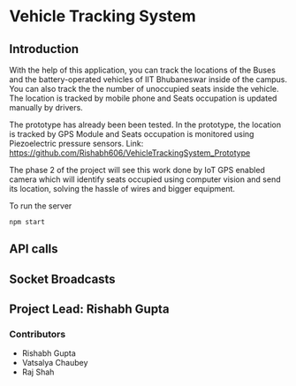 # Vehicle Tracking System


## Introduction

With the help of this application, you can track the locations of the Buses and the battery-operated vehicles of IIT Bhubaneswar inside of the campus. You can also track the the number of unoccupied seats inside the vehicle. The location is tracked by mobile phone and Seats occupation is updated manually by drivers.

The prototype has already been been tested. In the prototype, the location is tracked by GPS Module and Seats occupation is monitored using Piezoelectric pressure sensors. Link: https://github.com/Rishabh606/VehicleTrackingSystem_Prototype

The phase 2 of the project will see this work done by IoT GPS enabled camera which will identify seats occupied using computer vision and send its location, solving the hassle of wires and bigger equipment.

To run the server

```npm start ```

## API calls

## Socket Broadcasts


## Project Lead: Rishabh Gupta

### Contributors

- Rishabh Gupta
- Vatsalya Chaubey
- Raj Shah
